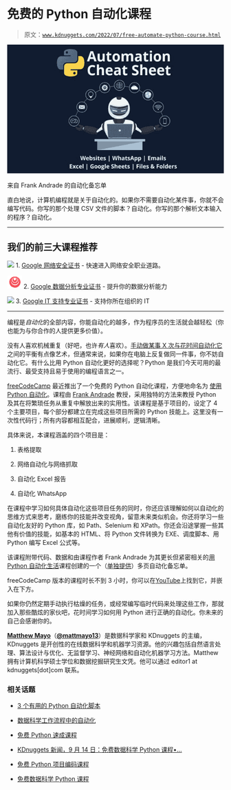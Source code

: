 # 免费的 Python 自动化课程

> 原文：[`www.kdnuggets.com/2022/07/free-automate-python-course.html`](https://www.kdnuggets.com/2022/07/free-automate-python-course.html)

![免费 Python 自动化课程](img/eda5ed200a09273ffb03b4d71e5c2a2c.png)

来自 Frank Andrade 的自动化备忘单

直白地说，计算机编程就是关于自动化的。如果你不需要自动化某件事，你就不会编写代码。你写的那个处理 CSV 文件的脚本？自动化。你写的那个解析文本输入的程序？自动化。

* * *

## 我们的前三大课程推荐

![](img/0244c01ba9267c002ef39d4907e0b8fb.png) 1\. [Google 网络安全证书](https://www.kdnuggets.com/google-cybersecurity) - 快速进入网络安全职业道路。

![](img/e225c49c3c91745821c8c0368bf04711.png) 2\. [Google 数据分析专业证书](https://www.kdnuggets.com/google-data-analytics) - 提升你的数据分析能力

![](img/0244c01ba9267c002ef39d4907e0b8fb.png) 3\. [Google IT 支持专业证书](https://www.kdnuggets.com/google-itsupport) - 支持你所在组织的 IT

* * *

编程是*自动化*的全部内容，你能自动化的越多，作为程序员的生活就会越轻松（你也能为与你合作的人提供更多价值）。

没有人喜欢机械重复（好吧，也许*有人*喜欢）。[手动做某事 X 次与花时间自动化它](https://www.reddit.com/r/ProgrammerHumor/comments/kwlc4e/ah_yes_the_programmer_move/)之间的平衡有点像艺术，但通常来说，如果你在电脑上反复做同一件事，你不妨自动化它。有什么比用 Python 自动化更好的选择呢？Python 是我们今天可用的最流行、最受支持且易于使用的编程语言之一。

[freeCodeCamp](https://www.freecodecamp.org/news) 最近推出了一个免费的 Python 自动化课程，方便地命名为 [使用 Python 自动化](https://www.youtube.com/watch?v=PXMJ6FS7llk)。课程由 [Frank Andrade](https://frank-andrade.medium.com/) 教授，采用独特的方法来教授 Python 及其在将繁琐任务从重复中解放出来的实用性。该课程是基于项目的，设定了 4 个主要项目，每个部分都建立在完成这些项目所需的 Python 技能上。这里没有一次性代码行；所有内容都相互配合，进展顺利，逻辑清晰。

具体来说，本课程涵盖的四个项目是：

1.  表格提取

1.  网络自动化与网络抓取

1.  自动化 Excel 报告

1.  自动化 WhatsApp

在课程中学习如何具体自动化这些项目任务的同时，你还应该理解如何以自动化的思维方式来思考，磨练你的技能并改变视角，留意未来类似机会。你还将学习一些自动化友好的 Python 库，如 Path、Selenium 和 XPath。你还会沿途掌握一些其他有价值的技能，如基本的 HTML、将 Python 文件转换为 EXE、调度脚本、用 Python 编写 Excel 公式等。

该课程附带代码、数据和由课程作者 Frank Andrade 为其更长但紧密相关的[用 Python 自动化生活](https://www.udemy.com/course/automate-your-life-with-python/?referralCode=7FA8B361D7A92B03A8C3)课程创建的一个（[单独提供](https://frankandrade.ck.page/44559e1ae7)）多页自动化备忘单。

freeCodeCamp 版本的课程时长不到 3 小时，你可以在[YouTube](https://www.youtube.com/watch?v=PXMJ6FS7llk)上找到它，并嵌入在下方。

如果你仍然定期手动执行枯燥的任务，或经常编写临时代码来处理这些工作，那就加入那些酷炫的家伙吧，花时间学习如何用 Python 进行正确的自动化。你未来的自己会感谢你的。

**[Matthew Mayo](https://www.linkedin.com/in/mattmayo13/)**（**[@mattmayo13](https://twitter.com/mattmayo13)**）是数据科学家和 KDnuggets 的主编，KDnuggets 是开创性的在线数据科学和机器学习资源。他的兴趣包括自然语言处理、算法设计与优化、无监督学习、神经网络和自动化机器学习方法。Matthew 拥有计算机科学硕士学位和数据挖掘研究生文凭。他可以通过 editor1 at kdnuggets[dot]com 联系。

### 相关话题

+   [3 个有用的 Python 自动化脚本](https://www.kdnuggets.com/2022/11/3-useful-python-automation-scripts.html)

+   [数据科学工作流程中的自动化](https://www.kdnuggets.com/2023/03/automation-data-science-workflows.html)

+   [免费 Python 速成课程](https://www.kdnuggets.com/2022/07/free-python-crash-course.html)

+   [KDnuggets 新闻，9 月 14 日：免费数据科学 Python 课程•…](https://www.kdnuggets.com/2022/n36.html)

+   [免费 Python 项目编码课程](https://www.kdnuggets.com/2022/08/free-python-project-coding-course.html)

+   [免费数据科学 Python 课程](https://www.kdnuggets.com/2022/09/free-python-data-science-course.html)
